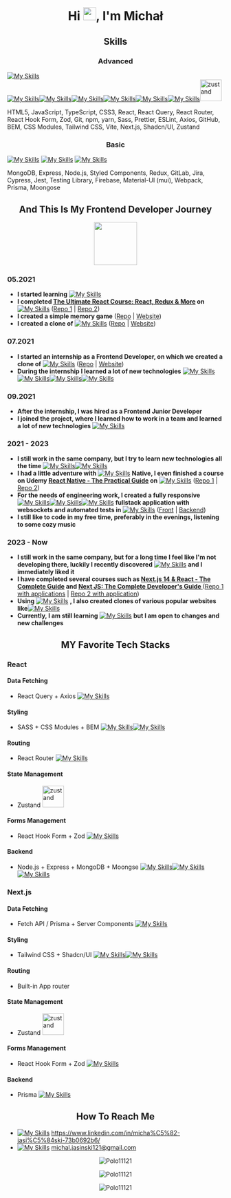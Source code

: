 <h1 align="center">Hi <img src="https://raw.githubusercontent.com/MartinHeinz/MartinHeinz/master/wave.gif" width="30px">, I'm Michał</h1>


<h2 align="center">Skills</h2>

<h3 align="center">Advanced</h3

[![My Skills](https://simpleskill.icons.workers.dev/svg?i=html5,javascript,typescript,css3,react,reactquery,reactrouter,reacthookform,zod,git,npm,yarn,sass,prettier,eslint,axios)](#)<br/>[![My Skills](https://simpleskill.icons.workers.dev/svg?i=github&theme=light)](#)[![My Skills](https://simpleskill.icons.workers.dev/svg?i=bem&theme=light)](#)[![My Skills](https://simpleskill.icons.workers.dev/svg?i=cssmodules&theme=light)](#)[![My Skills](https://simpleskill.icons.workers.dev/svg?i=tailwindcss,vite)](#)[![My Skills](https://simpleskill.icons.workers.dev/svg?i=next.js&theme=light)](#)[![My Skills](https://simpleskill.icons.workers.dev/svg?i=shadcnui&theme=light)](#)<img src="https://img.stackshare.io/service/11559/zustand.png" alt="zustand" width="50" height="50"/>                        

<p>HTML5, JavaScript, TypeScript, CSS3, React, React Query, React Router, React Hook Form, Zod, Git, npm, yarn, Sass, Prettier, ESLint, Axios, GitHub, BEM, CSS Modules, Tailwind CSS, Vite, Next.js, Shadcn/UI, Zustand</p>

<h3 align="center">Basic</h3>

[![My Skills](https://simpleskill.icons.workers.dev/svg?i=mongodb)](#)
[![My Skills](https://simpleskill.icons.workers.dev/svg?i=express&theme=light)](#)
[![My Skills](https://simpleskill.icons.workers.dev/svg?i=node.js,styledcomponents,redux,gitlab,jira,cypress,jest,testinglibrary,firebase,mui,webpack,prisma,mongoose)](#)

<p>MongoDB, Express, Node.js, Styled Components, Redux, GitLab, Jira, Cypress, Jest, Testing Library, Firebase, Material-UI (mui), Webpack, Prisma, Moongose</p>

<h2 align="center">And This Is My Frontend Developer Journey</h2>

<div align="center"><img align="center" src="https://media4.giphy.com/media/WnFDR3vdJniy3SzZvR/giphy.gif?cid=6c09b95277p63f57ksmt0nk2436jeqsrtofeml5snnyi7alb&ep=v1_internal_gif_by_id&rid=giphy.gif&ct=s" width="100px"></div>

<h3>05.2021</h3>

- **I started learning** [![My Skills](https://simpleskill.icons.workers.dev/svg?i=html5,javascript,typescript,css3,react)](#)
- **I completed <a href="https://www.udemy.com/course/the-ultimate-react-course" target="_blank" rel="noreferrer">The Ultimate React Course: React, Redux & More</a> on** [![My Skills](https://simpleskill.icons.workers.dev/svg?i=udemy)](#) (<a href="https://github.com/Polo11121/React-Ultimate-Course-The-Wild-Oasis" target="_blank" rel="noreferrer">Repo 1</a> | <a href="https://github.com/Polo11121/React-Ultimate-Course-Fast-Pizza-App" target="_blank" rel="noreferrer">Repo 2</a>)
- **I created a simple memory game**  (<a href="https://github.com/Polo11121/React-Memory-Game-App" target="_blank" rel="noreferrer">Repo</a> | <a href="https://memory-game-c0e14.web.app" target="_blank" rel="noreferrer">Website</a>)
- **I created a clone of** [![My Skills](https://simpleskill.icons.workers.dev/svg?i=amazon)](#) (<a href="https://github.com/Polo11121/React-Amazon-Clone-App" target="_blank" rel="noreferrer">Repo</a> | <a href="https://react-amazon-clone-app.vercel.app/" target="_blank" rel="noreferrer">Website</a>)

<h3>07.2021</h3>
 
- **I started an internship as a Frontend Developer, on which we created a clone of** [![My Skills](https://simpleskill.icons.workers.dev/svg?i=linkedin)](#) (<a href="https://github.com/Polo11121/React-Linkedin-Clone-App" target="_blank" rel="noreferrer">Repo</a> | <a href="https://billennium-frontend-interns.github.io/linkedin_clone_project/#/" target="_blank" rel="noreferrer">Website</a>)
- **During the internship I learned a lot of new technologies** [![My Skills](https://simpleskill.icons.workers.dev/svg?i=reactquery,reactrouter,git)](#)[![My Skills](https://simpleskill.icons.workers.dev/svg?i=github&theme=light)](#)[![My Skills](https://simpleskill.icons.workers.dev/svg?i=cypress,jest,testinglibrary,firebase,npm,yarn,sass,prettier,eslint,mui,axios,webpack)](#)[![My Skills](https://simpleskill.icons.workers.dev/svg?i=bem&theme=light)](#)

<h3>09.2021</h3>

- **After the internship, I was hired as a Frontend Junior Developer**
- **I joined the project, where I learned how to work in a team and learned a lot of new technologies** [![My Skills](https://simpleskill.icons.workers.dev/svg?i=redux,gitlab,jira)](#)

<h3>2021 - 2023</h3>

- **I still work in the same company, but I try to learn new technologies all the time** [![My Skills](https://simpleskill.icons.workers.dev/svg?i=cssmodules&theme=light)](#)[![My Skills](https://simpleskill.icons.workers.dev/svg?i=tailwindcss,styledcomponents,vite)](#)
- **I had a little adventure with** [![My Skills](https://simpleskill.icons.workers.dev/svg?i=react)](#) **Native, I even finished a course on Udemy <a href="https://www.udemy.com/course/react-native-the-practical-guide" target="_blank" rel="noreferrer">React Native - The Practical Guide</a> on** [![My Skills](https://simpleskill.icons.workers.dev/svg?i=udemy)](#) (<a href="https://github.com/Polo11121/React-Native-Basic-Apps" target="_blank" rel="noreferrer">Repo 1</a> | <a href="https://github.com/Polo11121/React-Native-Delivery-App" target="_blank" rel="noreferrer">Repo 2</a>)
 - **For the needs of engineering work, I created a fully responsive** [![My Skills](https://simpleskill.icons.workers.dev/svg?i=mongodb)](#)[![My Skills](https://simpleskill.icons.workers.dev/svg?i=express&theme=light)](#)[![My Skills](https://simpleskill.icons.workers.dev/svg?i=react,node.js)](#) **fullstack application with websockets and automated tests in** [![My Skills](https://simpleskill.icons.workers.dev/svg?i=cypress)](#) (<a href="https://github.com/Polo11121/React-Social-Networking-App" target="_blank" rel="noreferrer">Front</a> | <a href="https://github.com/Polo11121/Nodejs-Social-Networking-App" target="_blank" rel="noreferrer">Backend</a>)
- **I still like to code in my free time, preferably in the evenings, listening to some cozy music**

<h3>2023 - Now</h3>

- **I still work in the same company, but for a long time I feel like I'm not developing there, luckily I recently discovered** [![My Skills](https://simpleskill.icons.workers.dev/svg?i=next.js&theme=light)](#) **and I immediately liked it**
- **I have completed several courses such as <a href="https://www.udemy.com/course/nextjs-react-the-complete-guide" target="_blank" rel="noreferrer">Next.js 14 & React - The Complete Guide</a> and <a href="https://www.udemy.com/course/next-js-the-complete-developers-guide" target="_blank" rel="noreferrer">Next JS: The Complete Developer's Guide
</a>** (<a href="https://github.com/Polo11121/Nextjs-course" target="_blank" rel="noreferrer">Repo 1 with applications</a> | <a href="https://github.com/Polo11121/Nextj13-Booking-App" target="_blank" rel="noreferrer">Repo 2 with application</a>)
- **Using** [![My Skills](https://simpleskill.icons.workers.dev/svg?i=next.js&theme=light)](#) **, I also created clones of various popular websites like**[![My Skills](https://simpleskill.icons.workers.dev/svg?i=discord,twitch)](#)
- **Currently, I am still learning** [![My Skills](https://simpleskill.icons.workers.dev/svg?i=next.js&theme=light)](#) **but I am open to changes and new challenges**

<h2 align="center">MY Favorite Tech Stacks</h2>

<h3>React</h3>

<h4>Data Fetching</h4>

- React Query + Axios [![My Skills](https://simpleskill.icons.workers.dev/svg?i=reactquery,axios)](#)

<h4>Styling</h4>

- SASS + CSS Modules + BEM [![My Skills](https://simpleskill.icons.workers.dev/svg?i=sass)](#)[![My Skills](https://simpleskill.icons.workers.dev/svg?i=cssmodules,bem&theme=light)](#)

<h4>Routing</h4>

- React Router [![My Skills](https://simpleskill.icons.workers.dev/svg?i=reactrouter)](#)

<h4>State Management</h4>

- Zustand <img src="https://img.stackshare.io/service/11559/zustand.png" alt="zustand" width="50" height="50"/>

<h4>Forms Management</h4>

- React Hook Form + Zod [![My Skills](https://simpleskill.icons.workers.dev/svg?i=reacthookform,zod)](#)

<h4>Backend</h4>

- Node.js + Express + MongoDB + Moongse [![My Skills](https://simpleskill.icons.workers.dev/svg?i=node.js)](#)[![My Skills](https://simpleskill.icons.workers.dev/svg?i=express&theme=light)](#)[![My Skills](https://simpleskill.icons.workers.dev/svg?i=mongodb,mongoose)](#)

<h3>Next.js</h3>

<h4>Data Fetching</h4>

- Fetch API / Prisma + Server Components [![My Skills](https://simpleskill.icons.workers.dev/svg?i=prisma&theme=light)](#)

<h4>Styling</h4>

- Tailwind CSS + Shadcn/UI [![My Skills](https://simpleskill.icons.workers.dev/svg?i=tailwindcss)](#)[![My Skills](https://simpleskill.icons.workers.dev/svg?i=shadcnui=light)](#)

<h4>Routing</h4>

- Built-in App router

<h4>State Management</h4>

- Zustand <img src="https://img.stackshare.io/service/11559/zustand.png" alt="zustand" width="50" height="50"/>

<h4>Forms Management</h4>

- React Hook Form + Zod [![My Skills](https://simpleskill.icons.workers.dev/svg?i=reacthookform,zod)](#)
  
<h4>Backend</h4>

-  Prisma [![My Skills](https://simpleskill.icons.workers.dev/svg?i=prisma&theme=light)](#)

<h2 align="center">How To Reach Me</h2>

- [![My Skills](https://simpleskill.icons.workers.dev/svg?i=linkedin)](#) https://www.linkedin.com/in/micha%C5%82-jasi%C5%84ski-73b0692b6/
- [![My Skills](https://simpleskill.icons.workers.dev/svg?i=gmail)](#) michal.jasinski121@gmail.com
                                                               

<p align="center"><img align="center" src="https://github-readme-stats.vercel.app/api/top-langs?username=Polo11121&show_icons=true&locale=en&layout=donut-vertical&theme=dark" alt="Polo11121" /></p>

<p align="center"><img align="center" src="https://github-readme-stats.vercel.app/api?username=Polo11121&show_icons=true&theme=dark&locale=en" alt="Polo11121" /></p>

<p align="center"><img align="center" src="https://github-readme-streak-stats.herokuapp.com/?user=Polo11121&theme=dark" alt="Polo11121" /></p>


